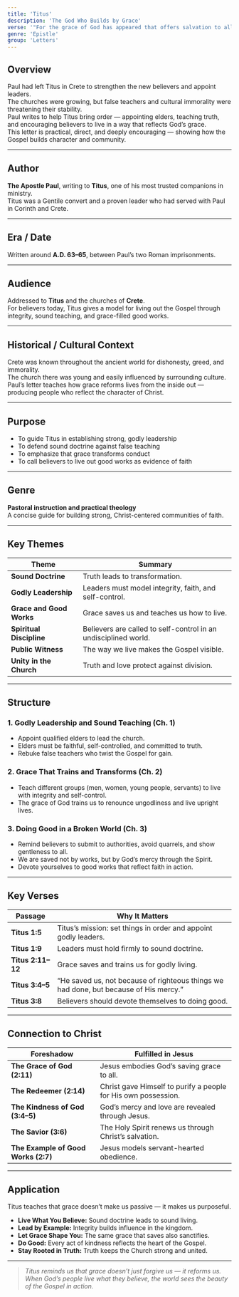 ```yaml
---
title: 'Titus'
description: 'The God Who Builds by Grace'
verse: '"For the grace of God has appeared that offers salvation to all people." — Titus 2:11'
genre: 'Epistle'
group: 'Letters'
---
```


## Overview  
Paul had left Titus in Crete to strengthen the new believers and appoint leaders.  
The churches were growing, but false teachers and cultural immorality were threatening their stability.  
Paul writes to help Titus bring order — appointing elders, teaching truth, and encouraging believers to live in a way that reflects God’s grace.  
This letter is practical, direct, and deeply encouraging — showing how the Gospel builds character and community.

---

## Author  
**The Apostle Paul**, writing to **Titus**, one of his most trusted companions in ministry.  
Titus was a Gentile convert and a proven leader who had served with Paul in Corinth and Crete.

---

## Era / Date  
Written around **A.D. 63–65**, between Paul’s two Roman imprisonments.

---

## Audience  
Addressed to **Titus** and the churches of **Crete**.  
For believers today, Titus gives a model for living out the Gospel through integrity, sound teaching, and grace-filled good works.

---

## Historical / Cultural Context  
Crete was known throughout the ancient world for dishonesty, greed, and immorality.  
The church there was young and easily influenced by surrounding culture.  
Paul’s letter teaches how grace reforms lives from the inside out — producing people who reflect the character of Christ.

---

## Purpose  
- To guide Titus in establishing strong, godly leadership  
- To defend sound doctrine against false teaching  
- To emphasize that grace transforms conduct  
- To call believers to live out good works as evidence of faith  

---

## Genre  
**Pastoral instruction and practical theology**  
A concise guide for building strong, Christ-centered communities of faith.

---

## Key Themes  

| Theme | Summary |
|-------|----------|
| **Sound Doctrine** | Truth leads to transformation. |
| **Godly Leadership** | Leaders must model integrity, faith, and self-control. |
| **Grace and Good Works** | Grace saves us and teaches us how to live. |
| **Spiritual Discipline** | Believers are called to self-control in an undisciplined world. |
| **Public Witness** | The way we live makes the Gospel visible. |
| **Unity in the Church** | Truth and love protect against division. |

---

## Structure  

### 1. Godly Leadership and Sound Teaching (Ch. 1)
- Appoint qualified elders to lead the church.  
- Elders must be faithful, self-controlled, and committed to truth.  
- Rebuke false teachers who twist the Gospel for gain.  

### 2. Grace That Trains and Transforms (Ch. 2)
- Teach different groups (men, women, young people, servants) to live with integrity and self-control.  
- The grace of God trains us to renounce ungodliness and live upright lives.  

### 3. Doing Good in a Broken World (Ch. 3)
- Remind believers to submit to authorities, avoid quarrels, and show gentleness to all.  
- We are saved not by works, but by God’s mercy through the Spirit.  
- Devote yourselves to good works that reflect faith in action.  

---

## Key Verses  

| Passage | Why It Matters |
|----------|----------------|
| **Titus 1:5** | Titus’s mission: set things in order and appoint godly leaders. |
| **Titus 1:9** | Leaders must hold firmly to sound doctrine. |
| **Titus 2:11–12** | Grace saves and trains us for godly living. |
| **Titus 3:4–5** | “He saved us, not because of righteous things we had done, but because of His mercy.” |
| **Titus 3:8** | Believers should devote themselves to doing good. |

---

## Connection to Christ  

| Foreshadow | Fulfilled in Jesus |
|-------------|-------------------|
| **The Grace of God (2:11)** | Jesus embodies God’s saving grace to all. |
| **The Redeemer (2:14)** | Christ gave Himself to purify a people for His own possession. |
| **The Kindness of God (3:4–5)** | God’s mercy and love are revealed through Jesus. |
| **The Savior (3:6)** | The Holy Spirit renews us through Christ’s salvation. |
| **The Example of Good Works (2:7)** | Jesus models servant-hearted obedience. |

---

## Application  
Titus teaches that grace doesn’t make us passive — it makes us purposeful.  
- **Live What You Believe:** Sound doctrine leads to sound living.  
- **Lead by Example:** Integrity builds influence in the kingdom.  
- **Let Grace Shape You:** The same grace that saves also sanctifies.  
- **Do Good:** Every act of kindness reflects the heart of the Gospel.  
- **Stay Rooted in Truth:** Truth keeps the Church strong and united.  

---

> *Titus reminds us that grace doesn’t just forgive us — it reforms us. When God’s people live what they believe, the world sees the beauty of the Gospel in action.*
